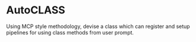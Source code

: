 # AutoCLASS
Using MCP style methodology, devise a class which can register and setup pipelines for using class methods from user prompt. 
